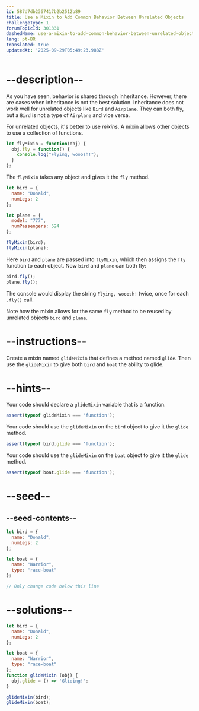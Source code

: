 ```yaml
---
id: 587d7db2367417b2b2512b89
title: Use a Mixin to Add Common Behavior Between Unrelated Objects
challengeType: 1
forumTopicId: 301331
dashedName: use-a-mixin-to-add-common-behavior-between-unrelated-objects
lang: pt-BR
translated: true
updatedAt: '2025-09-29T05:49:23.988Z'
---
```


# --description--

As you have seen, behavior is shared through inheritance. However, there are cases when inheritance is not the best solution. Inheritance does not work well for unrelated objects like `Bird` and `Airplane`. They can both fly, but a `Bird` is not a type of `Airplane` and vice versa.

For unrelated objects, it's better to use <dfn>mixins</dfn>. A mixin allows other objects to use a collection of functions.

```js
let flyMixin = function(obj) {
  obj.fly = function() {
    console.log("Flying, wooosh!");
  }
};
```

The `flyMixin` takes any object and gives it the `fly` method.

```js
let bird = {
  name: "Donald",
  numLegs: 2
};

let plane = {
  model: "777",
  numPassengers: 524
};

flyMixin(bird);
flyMixin(plane);
```

Here `bird` and `plane` are passed into `flyMixin`, which then assigns the `fly` function to each object. Now `bird` and `plane` can both fly:

```js
bird.fly();
plane.fly();
```

The console would display the string `Flying, wooosh!` twice, once for each `.fly()` call.

Note how the mixin allows for the same `fly` method to be reused by unrelated objects `bird` and `plane`.

# --instructions--

Create a mixin named `glideMixin` that defines a method named `glide`. Then use the `glideMixin` to give both `bird` and `boat` the ability to glide.

# --hints--

Your code should declare a `glideMixin` variable that is a function.

```js
assert(typeof glideMixin === 'function');
```

Your code should use the `glideMixin` on the `bird` object to give it the `glide` method.

```js
assert(typeof bird.glide === 'function');
```

Your code should use the `glideMixin` on the `boat` object to give it the `glide` method.

```js
assert(typeof boat.glide === 'function');
```

# --seed--

## --seed-contents--

```js
let bird = {
  name: "Donald",
  numLegs: 2
};

let boat = {
  name: "Warrior",
  type: "race-boat"
};

// Only change code below this line
```

# --solutions--

```js
let bird = {
  name: "Donald",
  numLegs: 2
};

let boat = {
  name: "Warrior",
  type: "race-boat"
};
function glideMixin (obj) {
  obj.glide = () => 'Gliding!';
}

glideMixin(bird);
glideMixin(boat);
```
